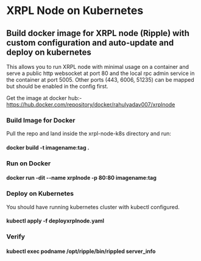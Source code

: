 # XRPL Node on Kubernetes
## Build docker image for XRPL node (Ripple) with custom configuration and auto-update and deploy on kubernetes
This allows you to run XRPL node with minimal usage on a container and serve a public http websocket at port 80 and the local rpc admin service in the container at port 5005. Other ports (443, 6006, 51235) can be mapped but should be enabled in the config first.

Get the image at docker hub:- https://hub.docker.com/repository/docker/rahulyadav007/xrplnode
### Build Image for Docker
Pull the repo and land inside the xrpl-node-k8s directory and run:
#### docker build -t imagename:tag .
### Run on Docker
#### docker run -dit --name xrplnode -p 80:80 imagename:tag
### Deploy on Kubernetes
You should have running kubernetes cluster with kubectl configured.
#### kubectl apply -f deployxrplnode.yaml
### Verify
#### kubectl exec podname /opt/ripple/bin/rippled server_info
